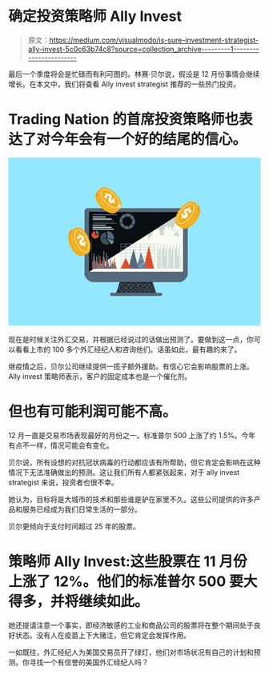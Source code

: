 # 确定投资策略师 Ally Invest

> 原文：<https://medium.com/visualmodo/is-sure-investment-strategist-ally-invest-5c0c63b74c8?source=collection_archive---------1----------------------->

最后一个季度将会是忙碌而有利可图的。林赛·贝尔说，假设是 12 月份事情会继续增长。在本文中，我们将查看 Ally invest strategist 推荐的一些热门投资。

# Trading Nation 的首席投资策略师也表达了对今年会有一个好的结尾的信心。

![](img/c0f5ce4cc6e505b7e6ef51978b162177.png)

现在是时候关注外汇交易，并根据已经说过的话做出预测了。要做到这一点，你可以看看上市的 100 多个外汇经纪人和咨询他们。话虽如此，最有趣的来了。

继疫情之后，贝尔公司继续提供一揽子额外援助。有信心它会影响股票的上涨。Ally invest 策略师表示，客户的固定成本也是一个催化剂。

# 但也有可能利润可能不高。

12 月一直是交易市场表现最好的月份之一。标准普尔 500 上涨了约 1.5%。今年有点不一样，情况可能会有变化。

贝尔说，所有设想的对抗冠状病毒的行动都应该有所帮助，但它肯定会影响在这种情况下无法准确做出的预测。这让我们所有人都紧张起来，对于 ally invest strategist 来说，投资者也很不幸。

她认为，目标将是大城市的技术和那些谁是驴在家里不久。这些公司提供的许多产品和服务已经成为我们日常生活的一部分。

贝尔更倾向于支付时间超过 25 年的股票。

# 策略师 Ally Invest:这些股票在 11 月份上涨了 12%。他们的标准普尔 500 要大得多，并将继续如此。

她还提请注意一个事实，即经济敏感的工业和商品公司的股票将在整个期间处于良好状态。没有人在疫苗上下大赌注，但它肯定会发挥作用。

一如既往，外汇经纪人为美国交易员开了绿灯，他们对市场状况有自己的计划和预测。你寻找一个有信誉的美国外汇经纪人吗？